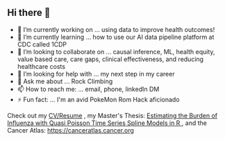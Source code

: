 ## Hi there 👋


- 🔭 I’m currently working on ... using data to improve health outcomes! 
- 🌱 I’m currently learning ... how to use our AI data pipeline platform at CDC called 1CDP
- 👯 I’m looking to collaborate on ... causal inference, ML, health equity, value based care, care gaps, clinical effectiveness, and reducing healthcare costs 
- 🤔 I’m looking for help with ... my next step in my career
- 💬 Ask me about ... Rock Climbing 
- 📫 How to reach me: ... email, phone, linkedIn DM
- ⚡ Fun fact: ... I'm an avid PokeMon Rom Hack aficionado 

Check out my [CV/Resume](https://github.com/jlmassey1991/CV-Resume) , 
my Master's Thesis: [Estimating the Burden of Influenza with Quasi Poisson Time Series Spline Models in R ](https://github.com/jlmassey1991/Master-s-Thesis) , 
and the Cancer Atlas: https://canceratlas.cancer.org


